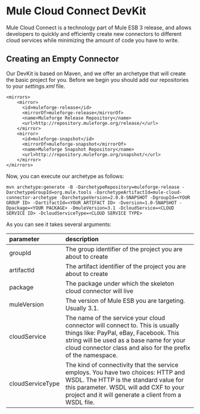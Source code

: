 Mule Cloud Connect DevKit
=========================

Mule Cloud Connect is a technology part of Mule ESB 3 release, and allows developers to quickly and efficiently create new connectors to different cloud services while minimizing the amount of code you have to write.

Creating an Empty Connector
---------------------------

Our DevKit is based on Maven, and we offer an archetype that will create the basic project for you. Before we begin you should add our repositories to your *settings.xml* file.

	<mirrors>
	    <mirror>
	      <id>muleforge-release</id>
	      <mirrorOf>muleforge-release</mirrorOf>
	      <name>Muleforge Release Repository</name>
	      <url>http://repository.muleforge.org/release/</url>
	    </mirror>
	    <mirror>
	      <id>muleforge-snapshot</id>
	      <mirrorOf>muleforge-snapshot</mirrorOf>
	      <name>Muleforge Snapshot Repository</name>
	      <url>http://repository.muleforge.org/snapshot/</url>
	    </mirror>
	</mirrors>
	
Now, you can execute our archetype as follows:

	mvn archetype:generate -B -DarchetypeRepository=muleforge-release -DarchetypeGroupId=org.mule.tools -DarchetypeArtifactId=mule-cloud-connector-archetype -DarchetypeVersion=2.0.8-SNAPSHOT -DgroupId=<YOUR GROUP ID> -DartifactId=<YOUR ARTIFACT ID> -Dversion=1.0-SNAPSHOT -Dpackage=<YOUR PACKAGE> -DmuleVersion=3.1 -DcloudService=<CLOUD SERVICE ID> -DcloudServiceType=<CLOUD SERVICE TYPE>
	
As you can see it takes several arguments:

|parameter|description|
|:--------|:----------|
|groupId|The group identifier of the project you are about to create|
|artifactId|The artifact identifier of the project you are about to create|
|package|The package under which the skeleton cloud connector will live|
|muleVersion|The version of Mule ESB you are targeting. Usually 3.1.|
|cloudService|The name of the service your cloud connector will connect to. This is usually things like: PayPal, eBay, Facebook. This string will be used as a base name for your cloud connector class and also for the prefix of the namespace.|
|cloudServiceType|The kind of connectivity that the service employs. You have two choices: HTTP and WSDL. The HTTP is the standard value for this parameter. WSDL will add CXF to your project and it will generate a client from a WSDL file.|